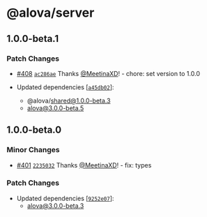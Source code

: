 # @alova/server

## 1.0.0-beta.1

### Patch Changes

- [#408](https://github.com/alovajs/alova/pull/408) [`ac286ae`](https://github.com/alovajs/alova/commit/ac286aebde92fde65f8138ca01fd16669f3d02f5) Thanks [@MeetinaXD](https://github.com/MeetinaXD)! - chore: set version to 1.0.0

- Updated dependencies [[`a45db02`](https://github.com/alovajs/alova/commit/a45db024bf7023420f39d27ea528a17b8c4fc0d7)]:
  - @alova/shared@1.0.0-beta.3
  - alova@3.0.0-beta.5

## 1.0.0-beta.0

### Minor Changes

- [#401](https://github.com/alovajs/alova/pull/401) [`2235032`](https://github.com/alovajs/alova/commit/2235032ce02ef6c53fd8e3aa81f2968bf933610c) Thanks [@MeetinaXD](https://github.com/MeetinaXD)! - fix: types

### Patch Changes

- Updated dependencies [[`9252e07`](https://github.com/alovajs/alova/commit/9252e07639446279c86cb58222793b514341f8a7)]:
  - alova@3.0.0-beta.3
